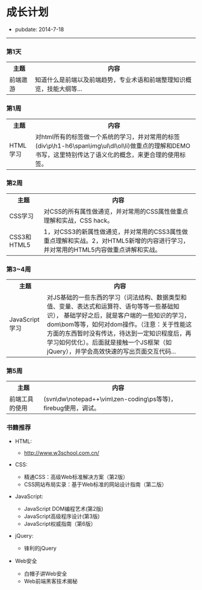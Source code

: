 # 成长计划

- pubdate: 2014-7-18

------

### 第1天

<table>
    <tr>
        <th>主题</th>
        <th>内容</th>
    </tr>
    <tr>
        <td>前端遨游</td>
        <td>知道什么是前端以及前端趋势，专业术语和前端整理知识概览，技能大纲等...</td>
    </tr>
</table>

### 第1周

<table>
    <tr>
        <th>主题</th>
        <th>内容</th>
    </tr>
    <tr>
        <td>HTML学习</td>
        <td>对html所有的标签做一个系统的学习，并对常用的标签(div\p\h1-h6\span\img\ul\dl\ol\li)做重点的理解和DEMO书写，这里特别传达了语义化的概念，来更合理的使用标签。</td>
    </tr>
</table>

### 第2周

<table>
    <tr>
        <th>主题</th>
        <th>内容</th>
    </tr>
    <tr>
        <td>CSS学习</td>
        <td>对CSS的所有属性做通览，并对常用的CSS属性做重点理解和实战，CSS hack。</td>
    </tr>
    <tr>
        <td>CSS3和HTML5</td>
        <td>1，对CSS3的新属性做通览，并对常用的CSS3属性做重点理解和实战。2，对HTML5新增的内容进行学习，并对常用的HTML5内容做重点讲解和实战。</td>
    </tr>
</table>

### 第3~4周

<table>
    <tr>
        <th>主题</th>
        <th>内容</th>
    </tr>
    <tr>
        <td>JavaScript学习</td>
        <td>对JS基础的一些东西的学习（词法结构、数据类型和值、变量、表达式和运算符、语句等等一些基础知识）， 基础学好之后，就是客户端的一些知识的学习，dom\bom等等，如何对dom操作。（注意：关于性能这方面的东西暂时没有传达，待达到一定知识程度后，再学习如何优化）。后面就是接触一个JS框架（如jQuery），并学会高效快速的写出页面交互代码...</td>
    </tr>
</table>

### 第5周

<table>
    <tr>
        <th>主题</th>
        <th>内容</th>
    </tr>
    <tr>
        <td>前端工具的使用</td>
        <td>(svn\dw\notepad++\vim\zen-coding\ps等等)，firebug使用，调试。</td>
    </tr>
</table>

### 书籍推荐

- HTML:
	- http://www.w3school.com.cn/

- CSS:
	- 精通CSS：高级Web标准解决方案（第2版）
	- CSS网站布局实录：基于Web标准的网站设计指南（第二版）

- JavaScript:
	- JavaScript DOM编程艺术(第2版)
	- JavaScript高级程序设计(第3版)
	- JavaScript权威指南（第6版）
	
- jQuery:
	- 锋利的jQuery

- Web安全
	- 白帽子讲Web安全
	- Web前端黑客技术揭秘

